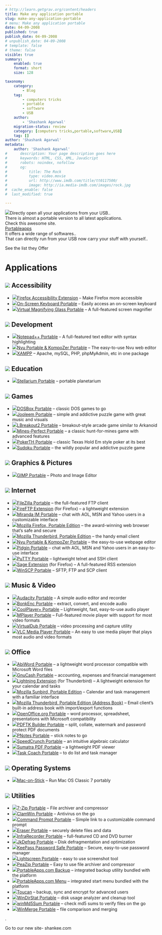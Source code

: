 ```yaml
---
# http://learn.getgrav.org/content/headers
title: Make any application portable
slug: make-any-application-portable
# menu: Make any application portable
date: 04-09-2008
published: true
publish_date: 04-09-2008
# unpublish_date: 04-09-2008
# template: false
# theme: false
visible: true
summary:
    enabled: true
    format: short
    size: 128

taxonomy:
    category:
        - Blog
    tag:
        - computers tricks
        - portable
        - software
        - USB
    author:
        - 'Shashank Agarwal'
    migration-status: review
    category: [computers tricks,portable,software,USB]
    tag: []
author: 'Shashank Agarwal'
metadata:
    author: 'Shashank Agarwal'
#      description: Your page description goes here
#      keywords: HTML, CSS, XML, JavaScript
#      robots: noindex, nofollow
#      og:
#          title: The Rock
#          type: video.movie
#          url: http://www.imdb.com/title/tt0117500/
#          image: http://ia.media-imdb.com/images/rock.jpg
#  cache_enable: false
#  last_modified: true

---
```


[![](http://1.bp.blogspot.com/_V2JZuLkPrjQ/SMAOCM9CSFI/AAAAAAAACtQ/XVBedfhcd1c/s320/portable_apps_logo.png)](http://1.bp.blogspot.com/_V2JZuLkPrjQ/SMAOCM9CSFI/AAAAAAAACtQ/XVBedfhcd1c/s1600-h/portable_apps_logo.png)Directly open all your applications from your USB..  
There is almost a portable version to all latest applications.  
Check this awesome site.  
[Portableapps](http://portableapps.com/apps)  
It offers a wide range of softwares..  
That can directly run from your USB now carry your stuff with yourself..  
  
See the list they Offer

# Applications

## ![](http://portableapps.com/files/images/categories/accessibility_32.png) Accessibility

- ![](http://portableapps.com/files/images/logos/extension_16.png)[Firefox Accessibility Extension](http://portableapps.com/apps/accessibility/firefox_accessibility_extension) – Make Firefox more accessible
- ![](http://portableapps.com/files/images/logos/osk_16.png)[On-Screen Keyboard Portable](http://portableapps.com/apps/accessibility/on-screen_keyboard_portable) – Easily access an on-screen keyboard
- ![](http://portableapps.com/files/images/logos/virtual_magnifying_glass_16.png)[Virtual Magnifying Glass Portable](http://portableapps.com/apps/accessibility/virtual_magnifying_glass_portable) – A full-featured screen magnifier

## ![](http://portableapps.com/files/images/categories/development_32.png) Development

- ![](http://portableapps.com/files/images/logos/notepadpp_16.png)[Notepad++ Portable](http://portableapps.com/apps/development/notepadpp_portable) – A full-featured text editor with syntax highlighting
- ![](http://portableapps.com/files/images/logos/nvu_16.png)[Nvu Portable & KompoZer Portable](http://portableapps.com/apps/development/nvu_portable) – The easy-to-use Nvu web editor
- ![](http://portableapps.com/files/images/logos/xampp_16.png)[XAMPP](http://portableapps.com/apps/development/xampp) – Apache, mySQL, PHP, phpMyAdmin, etc in one package

## ![](http://portableapps.com/files/images/categories/education_32.png) Education

- ![](http://portableapps.com/files/images/logos/stellarium_16.png)[Stellarium Portable](http://portableapps.com/apps/education/stellarium_portable) – portable planetarium

## ![](http://portableapps.com/files/images/categories/games_32.png) Games

- ![](http://portableapps.com/files/images/logos/dosbox_16.png)[DOSBox Portable](http://portableapps.com/apps/games/dosbox_portable) – classic DOS games to go
- ![](http://portableapps.com/files/images/logos/jooleem_16.png)[Jooleem Portable](http://portableapps.com/apps/games/jooleem_portable) – simple and addictive puzzle game with great music and visuals
- ![](http://portableapps.com/files/images/logos/lbreakout2_16.png)[LBreakout2 Portable](http://portableapps.com/apps/games/lbreakout2_portable) – breakout-style arcade game similar to Arkanoid
- ![](http://portableapps.com/files/images/logos/mines-perfect_16.png)[Mines-Perfect Portable](http://portableapps.com/apps/games/mines-perfect_portable) – a classic hunt-for-mines game with advanced features
- ![](http://portableapps.com/files/images/logos/pokerth_16.png)[PokerTH Portable](http://portableapps.com/apps/games/pokerth_portable) – classic Texas Hold Em style poker at its best
- ![](http://portableapps.com/files/images/logos/sudoku_16.png)[Sudoku Portable](http://portableapps.com/apps/games/sudoku_portable) – the wildly popular and addictive puzzle game

## ![](http://portableapps.com/files/images/categories/graphicspictures_32.png) Graphics & Pictures

- ![](http://portableapps.com/files/images/logos/gimp_16.png)[GIMP Portable](http://portableapps.com/apps/graphics_pictures/gimp_portable) – Photo and Image Editor

## ![](http://portableapps.com/files/images/categories/internet_32.png) Internet

- ![](http://portableapps.com/files/images/logos/filezilla_16.png)[FileZilla Portable](http://portableapps.com/apps/internet/filezilla_portable) – the full-featured FTP client
- ![](http://portableapps.com/files/images/logos/fireftp_16.png)[FireFTP Extension](http://portableapps.com/apps/internet/ftp/fireftp_extension) (for Firefox) – a lightweight extension
- ![](http://portableapps.com/files/images/logos/miranda_16.png)[Miranda IM Portable](http://portableapps.com/apps/internet/miranda_portable) – chat with AOL, MSN and Yahoo users in a customizable interface
- ![](http://portableapps.com/files/images/logos/firefox_16.png)[Mozilla Firefox, Portable Edition](http://portableapps.com/apps/internet/firefox_portable) – the award-winning web browser that’s safe and secure
- ![](http://portableapps.com/files/images/logos/thunderbird_16.png)[Mozilla Thunderbird, Portable Edition](http://portableapps.com/apps/internet/thunderbird_portable) – the handy email client
- ![](http://portableapps.com/files/images/logos/nvu_16.png)[Nvu Portable & KompoZer Portable](http://portableapps.com/apps/development/nvu_portable) – the easy-to-use webpage editor
- ![](http://portableapps.com/files/images/logos/pidgin_16.png)[Pidgin Portable](http://portableapps.com/apps/internet/pidgin_portable) – chat with AOL, MSN and Yahoo users in an easy-to-use interface
- ![](http://portableapps.com/files/images/logos/putty_16.png)[PuTTY Portable](http://portableapps.com/apps/internet/putty_portable) – lightweight telnet and SSH client
- ![](http://portableapps.com/files/images/logos/sage_16.png)[Sage Extension](http://portableapps.com/apps/internet/rss/sage_extension) (for Firefox) – A full-featured RSS extension
- ![](http://portableapps.com/files/images/logos/winscp_16.png)[WinSCP Portable](http://portableapps.com/apps/internet/winscp_portable) – SFTP, FTP and SCP client

## ![](http://portableapps.com/files/images/categories/musicvideo_32.png) Music & Video

- ![](http://portableapps.com/files/images/logos/audacity_16.png)[Audacity Portable](http://portableapps.com/apps/music_video/audacity_portable) – A simple audio editor and recorder
- ![](http://portableapps.com/files/images/logos/bonkenc_16.png)[BonkEnc Portable](http://portableapps.com/apps/music_video/bonkenc_portable) – extract, convert, and encode audio
- ![](http://portableapps.com/files/images/logos/coolplayerp_16.png)[CoolPlayer+ Portable](http://portableapps.com/apps/music_video/coolplayerp_portable) – Lightweight, fast, easy-to-use audio player
- ![](http://portableapps.com/files/images/logos/mplayer_16.png)[MPlayer Portable](http://portableapps.com/apps/music_video/mplayer_portable) – Full-featured movie player with support for most video formats
- ![](http://portableapps.com/files/images/logos/virtualdub_16.png)[VirtualDub Portable](http://portableapps.com/apps/music_video/virtualdub_portable) – video processing and capture utility
- ![](http://portableapps.com/files/images/logos/vlc_16.png)[VLC Media Player Portable](http://portableapps.com/apps/music_video/vlc_portable) – An easy to use media player that plays most audio and video formats

## ![](http://portableapps.com/files/images/categories/office_32.png) Office

- ![](http://portableapps.com/files/images/logos/abiword_16.png)[AbiWord Portable](http://portableapps.com/apps/office/abiword_portable) – a lightweight word processor compatible with Microsoft Word files
- ![](http://portableapps.com/files/images/logos/gnucash_16.png)[GnuCash Portable](http://portableapps.com/apps/office/gnucash_portable) – accounting, expenses and financial management
- ![](http://portableapps.com/files/images/logos/extension_16.png)[Lightning Extension](http://portableapps.com/apps/office/lightning_extension) (for Thunderbird) – A lightweight extension for your calendar and tasks
- ![](http://portableapps.com/files/images/logos/sunbird_16.png)[Mozilla Sunbird, Portable Edition](http://portableapps.com/apps/office/sunbird_portable) – Calendar and task management with a familiar interface
- ![](http://portableapps.com/files/images/logos/thunderbird_16.png)[Mozilla Thunderbird, Portable Edition (Address Book)](http://portableapps.com/apps/internet/thunderbird_portable) – Email client’s built-in address book with import/export functions
- ![](http://portableapps.com/files/images/logos/openoffice_16.png)[OpenOffice.org Portable](http://portableapps.com/apps/office/openoffice_portable) – word processor, spreadsheet, presentations with Microsoft compatibility
- ![](http://portableapps.com/files/images/logos/pdftk_builder_16.png)[PDFTK Builder Portable](http://portableapps.com/apps/office/pdftk_builder_portable) – split, collate, watermark and password protect PDF documents
- ![](http://portableapps.com/files/images/logos/pnotes_16.png)[PNotes Portable](http://portableapps.com/apps/office/pnotes_portable) – stick notes to go
- ![](http://portableapps.com/files/images/logos/speedcrunch_16.png)[SpeedCrunch Portable](http://portableapps.com/apps/office/speedcrunch_portable) – an intuitive algebraic calculator
- ![](http://portableapps.com/files/images/logos/sumatrapdf_16.png)[Sumatra PDF Portable](http://portableapps.com/apps/office/sumatra_pdf_portable) – a lightweight PDF viewer
- ![](http://portableapps.com/files/images/logos/task_coach_16.png)[Task Coach Portable](http://portableapps.com/apps/office/task_coach_portable) – to do list and task manager

## ![](http://portableapps.com/files/images/categories/operatingsystems_32.png) Operating Systems

- ![](http://portableapps.com/files/images/logos/minivmac_16.png)[Mac-on-Stick](http://portableapps.com/apps/operating_systems/mac-on-stick) – Run Mac OS Classic 7 portably

## ![](http://portableapps.com/files/images/categories/utilities_32.png) Utilities

- ![](http://portableapps.com/files/images/logos/7-zip_16.png)[7-Zip Portable](http://portableapps.com/apps/utilities/7-zip_portable) – File archiver and compressor
- ![](http://portableapps.com/files/images/logos/clamwin_16.png)[ClamWin Portable](http://portableapps.com/apps/utilities/clamwin_portable) – Antivirus on the go
- ![](http://portableapps.com/files/images/logos/command_prompt_16.png)[Command Prompt Portable](http://portableapps.com/apps/utilities/command_prompt_portable) – Simple link to a customizable command prompt
- ![](http://portableapps.com/files/images/logos/eraser_16.png)[Eraser Portable](http://portableapps.com/apps/utilities/eraser_portable) – securely delete files and data
- ![](http://portableapps.com/files/images/logos/infrarecorder_16.png)[InfraRecorder Portable](http://portableapps.com/apps/utilities/infrarecorder_portable) – full-featured CD and DVD burner
- ![](http://portableapps.com/files/images/logos/jkdefrag_16.png)[JkDefrag Portable](http://portableapps.com/apps/utilities/jkdefrag_portable) – Disk defragmentation and optimization
- ![](http://portableapps.com/files/images/logos/keepass_16.png)[KeePass Password Safe Portable](http://portableapps.com/apps/utilities/keepass_portable) – Secure, easy-to-use password manager
- ![](http://portableapps.com/files/images/logos/lightscreen_16.png)[Lightscreen Portable](http://portableapps.com/apps/utilities/lightscreen_portable) – easy to use screenshot tool
- ![](http://portableapps.com/files/images/logos/peazip_16.png)[PeaZip Portable](http://portableapps.com/apps/utilities/peazip_portable) – Easy to use file archiver and compressor
- ![](http://portableapps.com/files/images/logos/portableapps_16.png)[PortableApps.com Backup](http://portableapps.com/suite) – integrated backup utility bundled with the platform
- ![](http://portableapps.com/files/images/logos/portableapps_16.png)[PortableApps.com Menu](http://portableapps.com/suite) – integrated start menu bundled with the platform
- ![](http://portableapps.com/files/images/logos/toucan_16.png)[Toucan](http://portableapps.com/apps/utilities/toucan) – backup, sync and encrypt for advanced users
- ![](http://portableapps.com/files/images/logos/windirstat_16.png)[WinDirStat Portable](http://portableapps.com/apps/utilities/windirstat_portable) – disk usage analyzer and cleanup tool
- ![](http://portableapps.com/files/images/logos/winmd5sum_16.png)[winMd5Sum Portable](http://portableapps.com/apps/utilities/winmd5sum_portable) – check md5 sums to verify files on the go
- ![](http://portableapps.com/files/images/logos/winmerge_16.png)[WinMerge Portable](http://portableapps.com/apps/utilities/winmerge_portable) – file comparison and merging

.

Go to our new site- shankee.com
